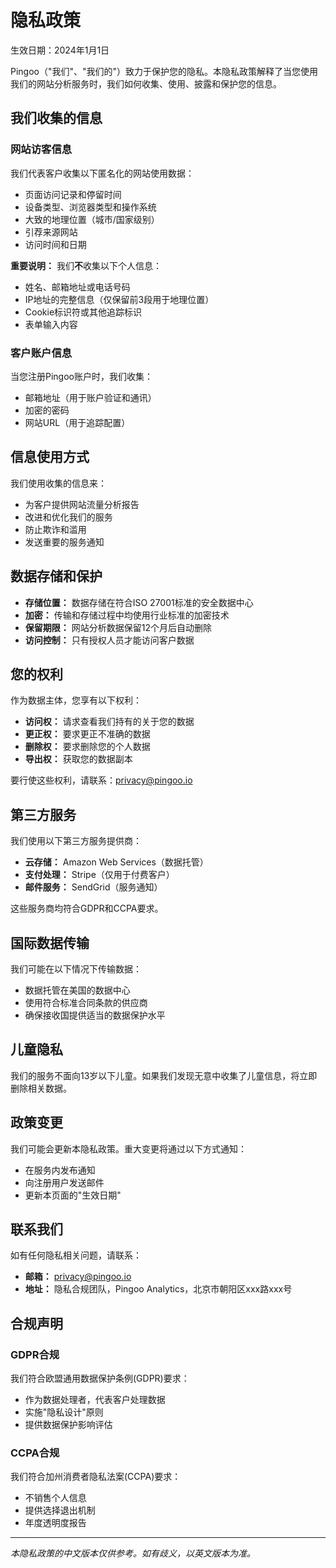 # 隐私政策

生效日期：2024年1月1日

Pingoo（"我们"、"我们的"）致力于保护您的隐私。本隐私政策解释了当您使用我们的网站分析服务时，我们如何收集、使用、披露和保护您的信息。

## 我们收集的信息

### 网站访客信息
我们代表客户收集以下匿名化的网站使用数据：
- 页面访问记录和停留时间
- 设备类型、浏览器类型和操作系统
- 大致的地理位置（城市/国家级别）
- 引荐来源网站
- 访问时间和日期

**重要说明：** 我们**不**收集以下个人信息：
- 姓名、邮箱地址或电话号码
- IP地址的完整信息（仅保留前3段用于地理位置）
- Cookie标识符或其他追踪标识
- 表单输入内容

### 客户账户信息
当您注册Pingoo账户时，我们收集：
- 邮箱地址（用于账户验证和通讯）
- 加密的密码
- 网站URL（用于追踪配置）

## 信息使用方式

我们使用收集的信息来：
- 为客户提供网站流量分析报告
- 改进和优化我们的服务
- 防止欺诈和滥用
- 发送重要的服务通知

## 数据存储和保护

- **存储位置：** 数据存储在符合ISO 27001标准的安全数据中心
- **加密：** 传输和存储过程中均使用行业标准的加密技术
- **保留期限：** 网站分析数据保留12个月后自动删除
- **访问控制：** 只有授权人员才能访问客户数据

## 您的权利

作为数据主体，您享有以下权利：
- **访问权：** 请求查看我们持有的关于您的数据
- **更正权：** 要求更正不准确的数据
- **删除权：** 要求删除您的个人数据
- **导出权：** 获取您的数据副本

要行使这些权利，请联系：privacy@pingoo.io

## 第三方服务

我们使用以下第三方服务提供商：
- **云存储：** Amazon Web Services（数据托管）
- **支付处理：** Stripe（仅用于付费客户）
- **邮件服务：** SendGrid（服务通知）

这些服务商均符合GDPR和CCPA要求。

## 国际数据传输

我们可能在以下情况下传输数据：
- 数据托管在美国的数据中心
- 使用符合标准合同条款的供应商
- 确保接收国提供适当的数据保护水平

## 儿童隐私

我们的服务不面向13岁以下儿童。如果我们发现无意中收集了儿童信息，将立即删除相关数据。

## 政策变更

我们可能会更新本隐私政策。重大变更将通过以下方式通知：
- 在服务内发布通知
- 向注册用户发送邮件
- 更新本页面的"生效日期"

## 联系我们

如有任何隐私相关问题，请联系：
- **邮箱：** privacy@pingoo.io
- **地址：** 隐私合规团队，Pingoo Analytics，北京市朝阳区xxx路xxx号

## 合规声明

### GDPR合规
我们符合欧盟通用数据保护条例(GDPR)要求：
- 作为数据处理者，代表客户处理数据
- 实施"隐私设计"原则
- 提供数据保护影响评估

### CCPA合规
我们符合加州消费者隐私法案(CCPA)要求：
- 不销售个人信息
- 提供选择退出机制
- 年度透明度报告

---

*本隐私政策的中文版本仅供参考。如有歧义，以英文版本为准。*